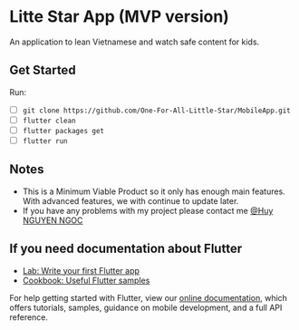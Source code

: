 # Litte Star App (MVP version)
An application to lean Vietnamese and watch safe content for kids.

## Get Started
Run:
- [ ] ```git clone https://github.com/One-For-All-Little-Star/MobileApp.git```
- [ ] ```flutter clean```
- [ ] ```flutter packages get```
- [ ] ```flutter run```

## Notes
- This is a Minimum Viable Product so it only has enough main features. With advanced features, we with continue to update later.
- If you have any problems with my project please contact me 
[@Huy NGUYEN NGOC](huynguyenngoc.dev@gmail.com)


## If you need documentation about Flutter
- [Lab: Write your first Flutter app](https://flutter.dev/docs/get-started/codelab)
- [Cookbook: Useful Flutter samples](https://flutter.dev/docs/cookbook)

For help getting started with Flutter, view our
[online documentation](https://flutter.dev/docs), which offers tutorials,
samples, guidance on mobile development, and a full API reference.